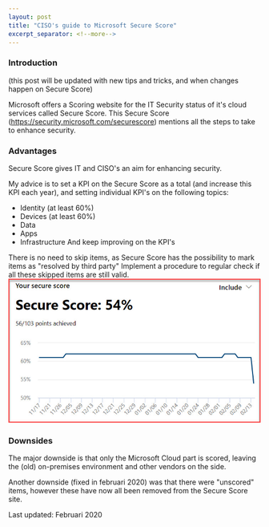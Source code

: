 ```yaml
---
layout: post
title: "CISO's guide to Microsoft Secure Score"
excerpt_separator: <!--more-->
---
```


### Introduction
(this post will be updated with new tips and tricks, and when changes happen on Secure Score)

Microsoft offers a Scoring website for the IT Security status of it's cloud services called Secure Score.
This Secure Score (https://security.microsoft.com/securescore) mentions all the steps to take to enhance security.
<!--more-->
### Advantages
Secure Score gives IT and CISO's an aim for enhancing security.

My advice is to set a KPI on the Secure Score as a total (and increase this KPI each year), and setting individual KPI's on the following topics:
* Identity (at least 60%)
* Devices (at least 60%)
* Data
* Apps
* Infrastructure
And keep improving on the KPI's

There is no need to skip items, as Secure Score has the possibility to mark items as "resolved by third party"
Implement a procedure to regular check if all these skipped items are still valid.
<img src="/media/SecureScoreTotal.jpg"/>

### Downsides
The major downside is that only the Microsoft Cloud part is scored, leaving the (old) on-premises environment and other vendors on the side.

Another downside (fixed in februari 2020) was that there were "unscored" items, however these have now all been removed from the Secure Score site.

Last updated: Februari 2020